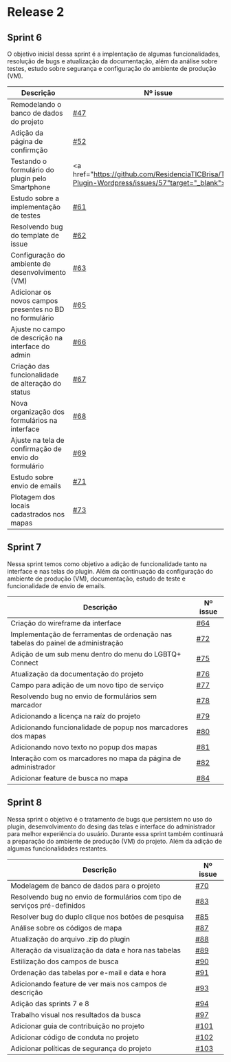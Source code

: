 # **Release 2**

## **Sprint 6**

O objetivo inicial dessa sprint é a implentação de algumas funcionalidades, resolução de bugs e atualização da documentação, além da análise sobre testes, estudo sobre segurança e configuração do ambiente de produção (VM).


|Descrição| Nº issue|
|---------|---------|
|Remodelando o banco de dados do projeto|<a href="https://github.com/ResidenciaTICBrisa/T2G8-Plugin-Wordpress/issues/47" target="_blank">#47</a></li>|
|Adição da página de confirmção|<a href="https://github.com/ResidenciaTICBrisa/T2G8-Plugin-Wordpress/issues/52" target="_blank">#52</a></li>
|Testando o formulário do plugin pelo Smartphone|<a href="https://github.com/ResidenciaTICBrisa/T2G8-Plugin-Wordpress/issues/57"target="_blank">#57</a></li>|
|Estudo sobre a implementação de testes| <a href="https://github.com/ResidenciaTICBrisa/T2G8-Plugin-Wordpress/issues/61" target="_blank">#61</a></li>|
|Resolvendo bug do template de issue| <a href="https://github.com/ResidenciaTICBrisa/T2G8-Plugin-Wordpress/issues/62" target="_blank">#62</a></li>|
|Configuração do ambiente de desenvolvimento (VM)| <a href="https://github.com/ResidenciaTICBrisa/T2G8-Plugin-Wordpress/issues/63" target="_blank">#63</a></li>|
|Adicionar os novos campos presentes no BD no formulário | <a href="https://github.com/ResidenciaTICBrisa/T2G8-Plugin-Wordpress/issues/65" target="_blank">#65</a></li>|
|Ajuste no campo de descrição na interface do admin  | <a href="https://github.com/ResidenciaTICBrisa/T2G8-Plugin-Wordpress/issues/66" target="_blank">#66</a></li>|
|Criação das funcionalidade de alteração do status | <a href="https://github.com/ResidenciaTICBrisa/T2G8-Plugin-Wordpress/issues/67" target="_blank">#67</a></li>|
|Nova organização dos formulários na interface | <a href="https://github.com/ResidenciaTICBrisa/T2G8-Plugin-Wordpress/issues/68" target="_blank">#68</a></li>|
|Ajuste na tela de confirmação de envio do formulário | <a href="https://github.com/ResidenciaTICBrisa/T2G8-Plugin-Wordpress/issues/69" target="_blank">#69</a></li>|
|Estudo sobre envio de emails | <a href="https://github.com/ResidenciaTICBrisa/T2G8-Plugin-Wordpress/issues/71" target="_blank">#71</a></li>|
|Plotagem dos locais cadastrados nos mapas | <a href="https://github.com/ResidenciaTICBrisa/T2G8-Plugin-Wordpress/issues/73" target="_blank">#73</a></li>|


## **Sprint 7**

Nessa sprint temos como objetivo a adição de funcionalidade tanto na interface e nas telas do plugin. Além da continuação da configuração do ambiente de produção (VM), documentação, estudo de teste e funcionalidade de envio de emails.


|Descrição| Nº issue|
|---------|---------|   
|Criação do wireframe da interface |<a href="https://github.com/ResidenciaTICBrisa/T2G8-Plugin-Wordpress/issues/64" target="_blank">#64</a></li>|
|Implementação de ferramentas de ordenação nas tabelas do painel de administração |<a href="https://github.com/ResidenciaTICBrisa/T2G8-Plugin-Wordpress/issues/72" target="_blank">#72</a></li>|
|Adição de um sub menu dentro do menu do LGBTQ+ Connect  |<a href="https://github.com/ResidenciaTICBrisa/T2G8-Plugin-Wordpress/issues/75" target="_blank">#75</a></li>|
|Atualização da documentação do projeto |<a href="https://github.com/ResidenciaTICBrisa/T2G8-Plugin-Wordpress/issues/76" target="_blank">#76</a></li>|
|Campo para adição de um novo tipo de serviço  |<a href="https://github.com/ResidenciaTICBrisa/T2G8-Plugin-Wordpress/issues/77" target="_blank">#77</a></li>|
|Resolvendo bug no envio de formulários sem marcador|<a href="https://github.com/ResidenciaTICBrisa/T2G8-Plugin-Wordpress/issues/78" target="_blank">#78</a></li>|
|Adicionando a licença na raíz do projeto|<a href="https://github.com/ResidenciaTICBrisa/T2G8-Plugin-Wordpress/issues/79" target="_blank">#79</a></li>|
|Adicionando funcionalidade de popup nos marcadores dos mapas|<a href="https://github.com/ResidenciaTICBrisa/T2G8-Plugin-Wordpress/issues/80" target="_blank">#80</a></li>|
|Adicionando novo texto no popup dos mapas|<a href="https://github.com/ResidenciaTICBrisa/T2G8-Plugin-Wordpress/issues/81" target="_blank">#81</a></li>|
|Interação com os marcadores no mapa da página de administrador|<a href="https://github.com/ResidenciaTICBrisa/T2G8-Plugin-Wordpress/issues/82" target="_blank">#82</a></li>|
|Adicionar feature de busca no mapa|<a href="https://github.com/ResidenciaTICBrisa/T2G8-Plugin-Wordpress/issues/84" target="_blank">#84</a></li>|

## **Sprint 8**

Nessa sprint o objetivo é o tratamento de bugs que persistem no uso do plugin, desenvolvimento do desing das telas e interface do administrador para melhor experiência do usuário. Durante essa sprint também continuará a preparação do ambiente de produção (VM) do projeto. Além da adição de algumas funcionalidades restantes.

|Descrição| Nº issue|
|---------|---------|
|Modelagem de banco de dados para o projeto |<a href="https://github.com/ResidenciaTICBrisa/T2G8-Plugin-Wordpress/issues/70" target="_blank">#70</a></li>|
|Resolvendo bug no envio de formulários com tipo de serviços pré-definidos |<a href="https://github.com/ResidenciaTICBrisa/T2G8-Plugin-Wordpress/issues/83" target="_blank">#83</a></li>|
|Resolver bug do duplo clique nos botões de pesquisa |<a href="https://github.com/ResidenciaTICBrisa/T2G8-Plugin-Wordpress/issues/85" target="_blank">#85</a></li>|
|Análise sobre os códigos de mapa |<a href="https://github.com/ResidenciaTICBrisa/T2G8-Plugin-Wordpress/issues/87" target="_blank">#87</a></li>|
|Atualização do arquivo .zip do plugin|<a href="https://github.com/ResidenciaTICBrisa/T2G8-Plugin-Wordpress/issues/88" target="_blank">#88</a></li>|
|Alteração da visualização da data e hora nas tabelas  |<a href="https://github.com/ResidenciaTICBrisa/T2G8-Plugin-Wordpress/issues/89" target="_blank">#89</a></li>|
|Estilização dos campos de busca |<a href="https://github.com/ResidenciaTICBrisa/T2G8-Plugin-Wordpress/issues/90" target="_blank">#90</a></li>|
|Ordenação das tabelas por e-mail e data e hora |<a href="https://github.com/ResidenciaTICBrisa/T2G8-Plugin-Wordpress/issues/91" target="_blank">#91</a></li>|
|Adicionando feature de ver mais nos campos de descrição|<a href="https://github.com/ResidenciaTICBrisa/T2G8-Plugin-Wordpress/issues/93" target="_blank">#93</a></li>|
|Adição das sprints 7 e 8 |<a href="https://github.com/ResidenciaTICBrisa/T2G8-Plugin-Wordpress/issues/94" target="_blank">#94</a></li>|
|Trabalho visual nos resultados da busca |<a href="https://github.com/ResidenciaTICBrisa/T2G8-Plugin-Wordpress/issues/97" target="_blank">#97</a></li>|
|Adicionar guia de contribuição no projeto |<a href="https://github.com/ResidenciaTICBrisa/T2G8-Plugin-Wordpress/issues/101" target="_blank">#101</a></li>|
|Adicionar código de conduta no projeto |<a href="https://github.com/ResidenciaTICBrisa/T2G8-Plugin-Wordpress/issues/102" target="_blank">#102</a></li>|
|Adicionar políticas de segurança do projeto |<a href="https://github.com/ResidenciaTICBrisa/T2G8-Plugin-Wordpress/issues/103" target="_blank">#103</a></li>|
